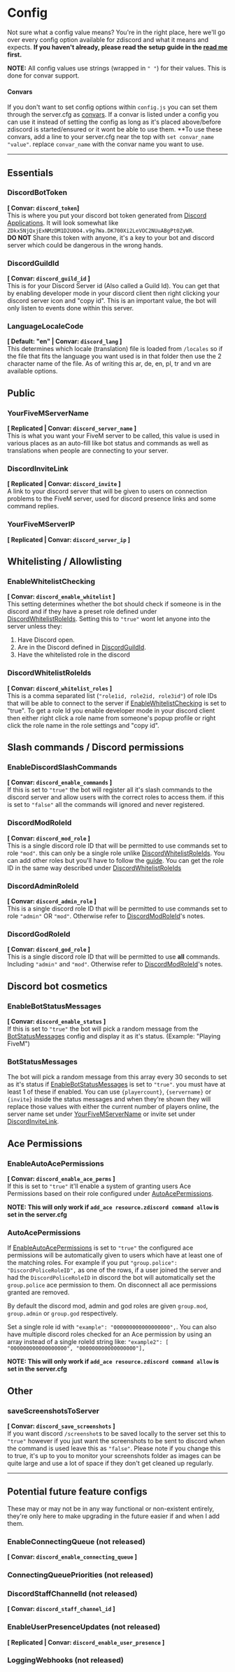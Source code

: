 # Config

Not sure what a config value means? You're in the right place, here we'll go over every config option available for zdiscord and what it means and expects. **If you haven't already, please read the setup guide in the [read me](https://github.com/zfbx/zdiscord/blob/djs/readme.md#setup) first.**

**NOTE:** All config values use strings (wrapped in `" "`) for their values. This is done for convar support.

#### Convars
If you don't want to set config options within `config.js` you can set them through the server.cfg as [convars](https://docs.fivem.net/docs/scripting-reference/convars/#standard-convars). If a convar is listed under a config you can use it instead of setting the config as long as it's placed above/before zdiscord is started/ensured or it wont be able to use them. **To use these convars, add a line to your server.cfg near the top with `set convar_name "value"`. replace `convar_name` with the convar name you want to use.

---



## Essentials

### DiscordBotToken
**[ Convar: `discord_token`]**<br>
This is where you put your discord bot token generated from [Discord Applications](https://discord.com/developers/applications). It will look somewhat like `ZDkx5NjQxjExNMzDM1D2U0O4.v9g7Wa.DK700Xi2LeVOC2NUuABgPt0ZyWR`.
<br>**DO NOT** Share this token with anyone, it's a key to your bot and discord server which could be dangerous in the wrong hands.

### DiscordGuildId
**[ Convar: `discord_guild_id` ]**<br>
This is for your Discord Server id (Also called a Guild Id). You can get that by enabling developer mode in your discord client then right clicking your discord server icon and "copy id". This is an important value, the bot will only listen to events done within this server.

### LanguageLocaleCode
**[ Default: "en" | Convar: `discord_lang` ]**<br>
This determines which locale (translation) file is loaded from `/locales` so if the file that fits the language you want used is in that folder then use the 2 character name of the file. As of writing this ar, de, en, pl, tr and vn are available options.



## Public

### YourFiveMServerName
**[ Replicated | Convar: `discord_server_name` ]**<br>
This is what you want your FiveM server to be called, this value is used in various places as an auto-fill like bot status and commands as well as translations when people are connecting to your server.

### DiscordInviteLink
**[ Replicated | Convar: `discord_invite` ]**<br>
A link to your discord server that will be given to users on connection problems to the FiveM server, used for discord presence links and some command replies.

### YourFiveMServerIP
**[ Replicated | Convar: `discord_server_ip` ]**<br>



## Whitelisting / Allowlisting

### EnableWhitelistChecking
**[ Convar: `discord_enable_whitelist` ]**<br>
This setting determines whether the bot should check if someone is in the discord and if they have a preset role defined under [DiscordWhitelistRoleIds](#DiscordWhitelistRoleIds). Setting this to `"true"` wont let anyone into the server unless they:

1. Have Discord open.
2. Are in the Discord defined in [DiscordGuildId](#DiscordGuildId).
3. Have the whitelisted role in the discord

### DiscordWhitelistRoleIds
**[ Convar: `discord_whitelist_roles` ]**<br>
This is a comma separated list (`"role1id, role2id, role3id"`) of role IDs that will be able to connect to the server if [EnableWhitelistChecking](#EnableWhitelistChecking) is set to "true". To get a role Id you enable developer mode in your discord client then either right click a role name from someone's popup profile or right click the role name in the role settings and "copy id".



## Slash commands / Discord permissions

### EnableDiscordSlashCommands
**[ Convar: `discord_enable_commands` ]**<br>
If this is set to `"true"` the bot will register all it's slash commands to the discord server and allow users with the correct roles to access them. if this is set to `"false"` all the commands will ignored and never registered.

### DiscordModRoleId
**[ Convar: `discord_mod_role` ]**<br>
This is a single discord role ID that will be permitted to use commands set to role `"mod"`. this can only be a single role unlike [DiscordWhitelistRoleIds](#DiscordWhitelistRoleIds). You can add other roles but you'll have to follow the [guide](https://zfbx.github.io/zdiscord/commands#add-permission-levels). You can get the role ID in the same way described under [DiscordWhitelistRoleIds](#DiscordWhitelistRoleIds)

### DiscordAdminRoleId
**[ Convar: `discord_admin_role` ]**<br>
This is a single discord role ID that will be permitted to use commands set to role `"admin"` OR `"mod"`. Otherwise refer to [DiscordModRoleId](#DiscordModRoleId)'s notes.

### DiscordGodRoleId
**[ Convar: `discord_god_role` ]**<br>
This is a single discord role ID that will be permitted to use **all** commands. Including `"admin"` and `"mod"`. Otherwise refer to [DiscordModRoleId](#DiscordModRoleId)'s notes.



## Discord bot cosmetics

### EnableBotStatusMessages
**[ Convar: `discord_enable_status` ]**<br>
If this is set to `"true"` the bot will pick a random message from the [BotStatusMessages](#BotStatusMessages) config and display it as it's status. (Example: "Playing FiveM")

### BotStatusMessages
The bot will pick a random message from this array every 30 seconds to set as it's status if [EnableBotStatusMessages](#EnableBotStatusMessages) is set to `"true"`. you must have at least 1 of these if enabled. You can use `{playercount}`, `{servername}` or `{invite}` inside the status messages and when they're shown they will replace those values with either the current number of players online, the server name set under [YourFiveMServerName](#YourFiveMServerName) or invite set under [DiscordInviteLink](#DiscordInviteLink).



## Ace Permissions

### EnableAutoAcePermissions
**[ Convar: `discord_enable_ace_perms` ]**<br>
If this is set to `"true"` it'll enable a system of granting users Ace Permissions based on their role configured under [AutoAcePermissions](#AutoAcePermissions).

**NOTE: This will only work if `add_ace resource.zdiscord command allow` is set in the server.cfg**

### AutoAcePermissions
If [EnableAutoAcePermissions](#EnableAutoAcePermissions) is set to `"true"` the configured ace permissions will be automatically given to users which have at least one of the matching roles. For example if you put `"group.police": "DiscordPoliceRoleID",` as one of the rows, if a user joined the server and had the `DiscordPoliceRoleID` in discord the bot will automatically set the `group.police` ace permission to them. On disconnect all ace permissions granted are removed.

By default the discord mod, admin and god roles are given `group.mod`, `group.admin` or `group.god` respectively.

Set a single role id with `"example": "000000000000000000",`. You can also have multiple discord roles checked for an Ace permission by using an array instead of a single roleId string like: `"example2": [ "000000000000000000", "000000000000000000"],`

**NOTE: This will only work if `add_ace resource.zdiscord command allow` is set in the server.cfg**



## Other

### saveScreenshotsToServer
**[ Convar: `discord_save_screenshots` ]**<br>
If you want discord `/screenshot`s to be saved locally to the server set this to `"true"` however if you just want the screenshots to be sent to discord when the command is used leave this as `"false"`. Please note if you change this to true, it's up to you to monitor your screenshots folder as images can be quite large and use a lot of space if they don't get cleaned up regularly.


---
## Potential future feature configs

These may or may not be in any way functional or non-existent entirely, they're only here to make upgrading in the future easier if and when I add them.

### EnableConnectingQueue (not released)
**[ Convar: `discord_enable_connecting_queue` ]**<br>

### ConnectingQueuePriorities (not released)

### DiscordStaffChannelId (not released)
**[ Convar: `discord_staff_channel_id` ]**<br>

### EnableUserPresenceUpdates (not released)
**[ Replicated | Convar: `discord_enable_user_presence` ]**<br>

### LoggingWebhooks (not released)
